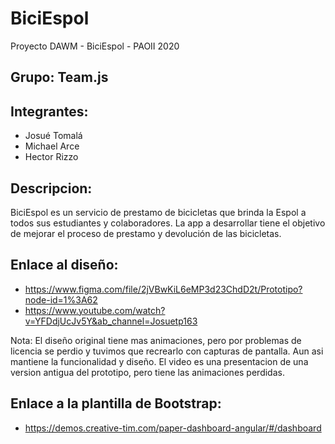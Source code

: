 # BiciEspol
Proyecto DAWM - BiciEspol - PAOII 2020

## Grupo: Team.js
## Integrantes:
  * Josué Tomalá 
  * Michael Arce
  * Hector Rizzo
## Descripcion:
  BiciEspol es un servicio de prestamo de bicicletas que brinda la Espol a todos sus estudiantes y colaboradores. La app a desarrollar tiene el objetivo de mejorar el proceso de prestamo y devolución de las bicicletas. 
  
 ## Enlace al diseño: 
 * https://www.figma.com/file/2jVBwKiL6eMP3d23ChdD2t/Prototipo?node-id=1%3A62
 * https://www.youtube.com/watch?v=YFDdjUcJv5Y&ab_channel=Josuetp163
 
 Nota: El diseño original tiene mas animaciones, pero por problemas de licencia se perdio y tuvimos que recrearlo con capturas de pantalla. Aun asi mantiene la funcionalidad y diseño. El video es una presentacion de una version antigua del prototipo, pero tiene las animaciones perdidas.

## Enlace a la plantilla de Bootstrap:
 * https://demos.creative-tim.com/paper-dashboard-angular/#/dashboard
